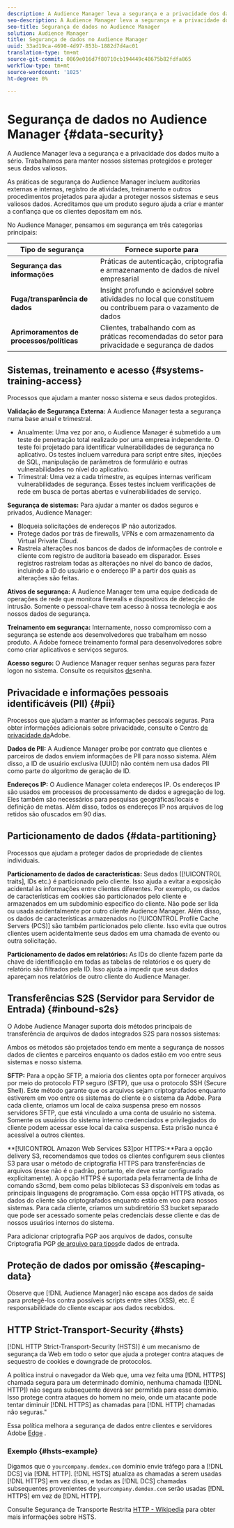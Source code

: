 ```yaml
---
description: A Audience Manager leva a segurança e a privacidade dos dados muito a sério. Trabalhamos para manter nossos sistemas protegidos e proteger seus dados valiosos.
seo-description: A Audience Manager leva a segurança e a privacidade dos dados muito a sério. Trabalhamos para manter nossos sistemas protegidos e proteger seus dados valiosos.
seo-title: Segurança de dados no Audience Manager
solution: Audience Manager
title: Segurança de dados no Audience Manager
uuid: 33ad19ca-4690-4d97-853b-1882d7d4ac01
translation-type: tm+mt
source-git-commit: 0869e016d7f80710cb194449c48675b82fdfa865
workflow-type: tm+mt
source-wordcount: '1025'
ht-degree: 0%

---
```



# Segurança de dados no Audience Manager {#data-security}

A Audience Manager leva a segurança e a privacidade dos dados muito a sério. Trabalhamos para manter nossos sistemas protegidos e proteger seus dados valiosos.

As práticas de segurança do Audience Manager incluem auditorias externas e internas, registro de atividades, treinamento e outros procedimentos projetados para ajudar a proteger nossos sistemas e seus valiosos dados. Acreditamos que um produto seguro ajuda a criar e manter a confiança que os clientes depositam em nós.

No Audience Manager, pensamos em segurança em três categorias principais:

| Tipo de segurança | Fornece suporte para |
|---|---|
| **Segurança das informações** | Práticas de autenticação, criptografia e armazenamento de dados de nível empresarial |
| **Fuga/transparência de dados** | Insight profundo e acionável sobre atividades no local que constituem ou contribuem para o vazamento de dados |
| **Aprimoramentos de processos/políticas** | Clientes, trabalhando com as práticas recomendadas do setor para privacidade e segurança de dados |

## Sistemas, treinamento e acesso {#systems-training-access}

Processos que ajudam a manter nosso sistema e seus dados protegidos.

**Validação de Segurança Externa:**  A Audience Manager testa a segurança numa base anual e trimestral.

* Anualmente: Uma vez por ano, o Audience Manager é submetido a um teste de penetração total realizado por uma empresa independente. O teste foi projetado para identificar vulnerabilidades de segurança no aplicativo. Os testes incluem varredura para script entre sites, injeções de SQL, manipulação de parâmetros de formulário e outras vulnerabilidades no nível do aplicativo.
* Trimestral: Uma vez a cada trimestre, as equipes internas verificam vulnerabilidades de segurança. Esses testes incluem verificações de rede em busca de portas abertas e vulnerabilidades de serviço.

**Segurança de sistemas:**  Para ajudar a manter os dados seguros e privados, Audience Manager:

* Bloqueia solicitações de endereços IP não autorizados.
* Protege dados por trás de firewalls, VPNs e com armazenamento da Virtual Private Cloud.
* Rastreia alterações nos bancos de dados de informações de controle e cliente com registro de auditoria baseado em disparador. Esses registros rastreiam todas as alterações no nível do banco de dados, incluindo a ID do usuário e o endereço IP a partir dos quais as alterações são feitas.

**Ativos de segurança:**  A Audience Manager tem uma equipe dedicada de operações de rede que monitora firewalls e dispositivos de detecção de intrusão. Somente o pessoal-chave tem acesso à nossa tecnologia e aos nossos dados de segurança.

**Treinamento em segurança:**  Internamente, nosso compromisso com a segurança se estende aos desenvolvedores que trabalham em nosso produto. A Adobe fornece treinamento formal para desenvolvedores sobre como criar aplicativos e serviços seguros.

**Acesso seguro:**  O Audience Manager requer senhas seguras para fazer logon no sistema. Consulte os requisitos [de](../../reference/password-requirements.md)senha.

## Privacidade e informações pessoais identificáveis (PII) {#pii}

Processos que ajudam a manter as informações pessoais seguras. Para obter informações adicionais sobre privacidade, consulte o Centro [de privacidade da](https://www.adobe.com/privacy/advertising-services.html)Adobe.

**Dados de PII:**  A Audience Manager proíbe por contrato que clientes e parceiros de dados enviem informações de PII para nosso sistema. Além disso, a ID de usuário exclusiva (UUID) não contém nem usa dados PII como parte do algoritmo de geração de ID.

**Endereços IP:**  O Audience Manager coleta endereços IP. Os endereços IP são usados em processos de processamento de dados e agregação de log. Eles também são necessários para pesquisas geográficas/locais e definição de metas. Além disso, todos os endereços IP nos arquivos de log retidos são ofuscados em 90 dias.

## Particionamento de dados {#data-partitioning}

Processos que ajudam a proteger dados de propriedade de clientes individuais.

**Particionamento de dados de características:**  Seus dados ([!UICONTROL traits], IDs etc.) é particionado pelo cliente. Isso ajuda a evitar a exposição acidental às informações entre clientes diferentes. Por exemplo, os dados de características em cookies são particionados pelo cliente e armazenados em um subdomínio específico do cliente. Não pode ser lida ou usada acidentalmente por outro cliente Audience Manager. Além disso, os dados de características armazenados no [!UICONTROL Profile Cache Servers (PCS)] são também particionados pelo cliente. Isso evita que outros clientes usem acidentalmente seus dados em uma chamada de evento ou outra solicitação.

**Particionamento de dados em relatórios:**  As IDs do cliente fazem parte da chave de identificação em todas as tabelas de relatórios e os query de relatório são filtrados pela ID. Isso ajuda a impedir que seus dados apareçam nos relatórios de outro cliente do Audience Manager.

## Transferências S2S (Servidor para Servidor de Entrada) {#inbound-s2s}

O Adobe Audience Manager suporta dois métodos principais de transferência de arquivos de dados integrados S2S para nossos sistemas:

Ambos os métodos são projetados tendo em mente a segurança de nossos dados de clientes e parceiros enquanto os dados estão em voo entre seus sistemas e nosso sistema.

**SFTP:** Para a opção SFTP, a maioria dos clientes opta por fornecer arquivos por meio do protocolo FTP seguro (SFTP), que usa o protocolo SSH (Secure Shell). Este método garante que os arquivos sejam criptografados enquanto estiverem em voo entre os sistemas do cliente e o sistema da Adobe. Para cada cliente, criamos um local de caixa suspensa preso em nossos servidores SFTP, que está vinculado a uma conta de usuário no sistema. Somente os usuários do sistema interno credenciados e privilegiados do cliente podem acessar esse local da caixa suspensa. Esta prisão nunca é acessível a outros clientes.

**[!UICONTROL Amazon Web Services S3]por HTTPS:**Para a opção delivery S3, recomendamos que todos os clientes configurem seus clientes S3 para usar o método de criptografia HTTPS para transferências de arquivos (esse não é o padrão, portanto, ele deve estar configurado explicitamente). A opção HTTPS é suportada pela ferramenta de linha de comando s3cmd, bem como pelas bibliotecas S3 disponíveis em todas as principais linguagens de programação. Com essa opção HTTPS ativada, os dados do cliente são criptografados enquanto estão em voo para nossos sistemas. Para cada cliente, criamos um subdiretório S3 bucket separado que pode ser acessado somente pelas credenciais desse cliente e das de nossos usuários internos do sistema.

Para adicionar criptografia PGP aos arquivos de dados, consulte Criptografia PGP [de arquivo para tipos](../../integration/sending-audience-data/batch-data-transfer-explained/inbound-file-encryption.md)de dados de entrada.

## Proteção de dados por omissão {#escaping-data}

Observe que [!DNL Audience Manager] não escapa aos dados de saída para protegê-los contra possíveis scripts entre sites (XSS), etc. É responsabilidade do cliente escapar aos dados recebidos.

## HTTP Strict-Transport-Security {#hsts}

[!DNL HTTP Strict-Transport-Security (HSTS)] é um mecanismo de segurança da Web em todo o setor que ajuda a proteger contra ataques de sequestro de cookies e downgrade de protocolos.

A política instrui o navegador da Web que, uma vez feita uma [!DNL HTTPS] chamada segura para um determinado domínio, nenhuma chamada ([!DNL HTTP]) não segura subsequente deverá ser permitida para esse domínio. Isso protege contra ataques do homem no meio, onde um atacante pode tentar diminuir [!DNL HTTPS] as chamadas para [!DNL HTTP] chamadas não seguras.&quot;

Essa política melhora a segurança de dados entre clientes e servidores Adobe [Edge](../../reference/system-components/components-edge.md) .

### Exemplo {#hsts-example}

Digamos que o `yourcompany.demdex.com` domínio envie tráfego para a [!DNL DCS] via [!DNL HTTP]. [!DNL HSTS] atualiza as chamadas a serem usadas [!DNL HTTPS] em vez disso, e todas as [!DNL DCS] chamadas subsequentes provenientes de `yourcompany.demdex.com` serão usadas [!DNL HTTPS] em vez de [!DNL HTTP].

Consulte Segurança de Transporte Restrita [HTTP - Wikipedia](https://en.wikipedia.org/wiki/HTTP_Strict_Transport_Security) para obter mais informações sobre HSTS.
